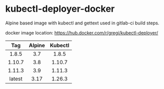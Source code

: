 # kubectl-deployer-docker
Alpine based image with kubectl and gettext used in gitlab-ci build steps.

docker image location: https://hub.docker.com/r/gregi/kubectl-deployer/

|Tag       | Alpine |   Kubectl    |
|:--------:|:------:|:------------:|
|1.8.5     |3.7     |1.8.5         |
|1.10.7    |3.8     |1.10.7        |
|1.11.3    |3.9     |1.11.3        |
|latest    |3.17    |1.26.3        |
